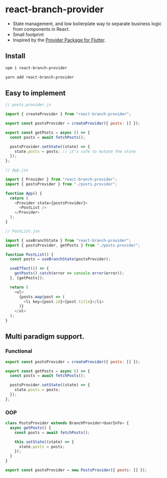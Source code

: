# react-branch-provider

- State management, and low boilerplate way to separate business logic from components in React.
- Small footprint
- Inspired by the [Provider Package for Flutter](https://pub.dev/packages/provider).

## Install

```bash
npm i react-branch-provider

yarn add react-branch-provider
```

## Easy to implement

```javascript
// posts.provider.js

import { createProvider } from "react-branch-provider";

export const postsProvider = createProvider({ posts: [] });

export const getPosts = async () => {
  const posts = await fetchPosts();

  postsProvider.setState((state) => {
    state.posts = posts; // it's safe to mutate the state
  });
};
```

```javascript
// App.jsx

import { Provider } from "react-branch-provider";
import { postsProvider } from "./posts.provider";

function App() {
  return (
    <Provider state={postsProvider}>
      <PostList />
    </Provider>
  );
}
```

```javascript
// PostList.jsx

import { useBranchState } from "react-branch-provider";
import { postsProvider, getPosts } from "./posts.provider";

function PostList() {
  const posts = useBranchState(postsProvider);

  useEffect(() => {
    getPosts().catch(error => console.error(error));
  }, [getPosts]);

  return (
    <ul>
      {posts.map(post => (
        <li key={post.id}>{post.title}</li>
      )}
    </ul>
  );
}
```

## Multi paradigm support.

### Functional

```javascript
export const postsProvider = createProvider({ posts: [] });

export const getPosts = async () => {
  const posts = await fetchPosts();

  postsProvider.setState((state) => {
    state.posts = posts;
  });
};
```

### OOP

```javascript
class PostsProvider extends BranchProvider<UserInfo> {
  async getPosts() {
    const posts = await fetchPosts();

    this.setState((state) => {
      state.posts = posts;
    });
  }
}

export const postsProvider = new PostsProvider({ posts: [] });
```
